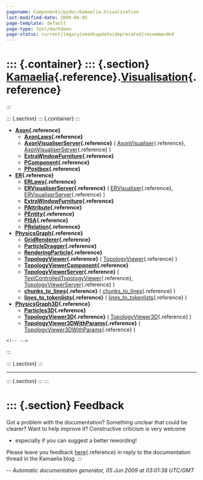 ```yaml
---
pagename: Components/pydoc/Kamaelia.Visualisation
last-modified-date: 2009-06-05
page-template: default
page-type: text/markdown
page-status: current|legacy|needsupdate|deprecated|recommended
---
```

::: {.container}
::: {.section}
[Kamaelia](/Components/pydoc/Kamaelia.html){.reference}.[Visualisation](/Components/pydoc/Kamaelia.Visualisation.html){.reference}
==================================================================================================================================
:::

::: {.section}
::: {.container}
:::

-   **[Axon](/Components/pydoc/Kamaelia.Visualisation.Axon.html){.reference}**
    -   **[AxonLaws](/Components/pydoc/Kamaelia.Visualisation.Axon.AxonLaws.html){.reference}**
    -   **[AxonVisualiserServer](/Components/pydoc/Kamaelia.Visualisation.Axon.AxonVisualiserServer.html){.reference}**
        (
        [AxonVisualiser](/Components/pydoc/Kamaelia.Visualisation.Axon.AxonVisualiserServer.AxonVisualiser.html){.reference},
        [AxonVisualiserServer](/Components/pydoc/Kamaelia.Visualisation.Axon.AxonVisualiserServer.AxonVisualiserServer.html){.reference}
        )
    -   **[ExtraWindowFurniture](/Components/pydoc/Kamaelia.Visualisation.Axon.ExtraWindowFurniture.html){.reference}**
    -   **[PComponent](/Components/pydoc/Kamaelia.Visualisation.Axon.PComponent.html){.reference}**
    -   **[PPostbox](/Components/pydoc/Kamaelia.Visualisation.Axon.PPostbox.html){.reference}**
-   **[ER](/Components/pydoc/Kamaelia.Visualisation.ER.html){.reference}**
    -   **[ERLaws](/Components/pydoc/Kamaelia.Visualisation.ER.ERLaws.html){.reference}**
    -   **[ERVisualiserServer](/Components/pydoc/Kamaelia.Visualisation.ER.ERVisualiserServer.html){.reference}**
        (
        [ERVisualiser](/Components/pydoc/Kamaelia.Visualisation.ER.ERVisualiserServer.ERVisualiser.html){.reference},
        [ERVisualiserServer](/Components/pydoc/Kamaelia.Visualisation.ER.ERVisualiserServer.ERVisualiserServer.html){.reference}
        )
    -   **[ExtraWindowFurniture](/Components/pydoc/Kamaelia.Visualisation.ER.ExtraWindowFurniture.html){.reference}**
    -   **[PAttribute](/Components/pydoc/Kamaelia.Visualisation.ER.PAttribute.html){.reference}**
    -   **[PEntity](/Components/pydoc/Kamaelia.Visualisation.ER.PEntity.html){.reference}**
    -   **[PISA](/Components/pydoc/Kamaelia.Visualisation.ER.PISA.html){.reference}**
    -   **[PRelation](/Components/pydoc/Kamaelia.Visualisation.ER.PRelation.html){.reference}**
-   **[PhysicsGraph](/Components/pydoc/Kamaelia.Visualisation.PhysicsGraph.html){.reference}**
    -   **[GridRenderer](/Components/pydoc/Kamaelia.Visualisation.PhysicsGraph.GridRenderer.html){.reference}**
    -   **[ParticleDragger](/Components/pydoc/Kamaelia.Visualisation.PhysicsGraph.ParticleDragger.html){.reference}**
    -   **[RenderingParticle](/Components/pydoc/Kamaelia.Visualisation.PhysicsGraph.RenderingParticle.html){.reference}**
    -   **[TopologyViewer](/Components/pydoc/Kamaelia.Visualisation.PhysicsGraph.TopologyViewer.html){.reference}**
        (
        [TopologyViewer](/Components/pydoc/Kamaelia.Visualisation.PhysicsGraph.TopologyViewer.TopologyViewer.html){.reference}
        )
    -   **[TopologyViewerComponent](/Components/pydoc/Kamaelia.Visualisation.PhysicsGraph.TopologyViewerComponent.html){.reference}**
    -   **[TopologyViewerServer](/Components/pydoc/Kamaelia.Visualisation.PhysicsGraph.TopologyViewerServer.html){.reference}**
        (
        [TextControlledTopologyViewer](/Components/pydoc/Kamaelia.Visualisation.PhysicsGraph.TopologyViewerServer.TextControlledTopologyViewer.html){.reference},
        [TopologyViewerServer](/Components/pydoc/Kamaelia.Visualisation.PhysicsGraph.TopologyViewerServer.TopologyViewerServer.html){.reference}
        )
    -   **[chunks\_to\_lines](/Components/pydoc/Kamaelia.Visualisation.PhysicsGraph.chunks_to_lines.html){.reference}**
        (
        [chunks\_to\_lines](/Components/pydoc/Kamaelia.Visualisation.PhysicsGraph.chunks_to_lines.chunks_to_lines.html){.reference}
        )
    -   **[lines\_to\_tokenlists](/Components/pydoc/Kamaelia.Visualisation.PhysicsGraph.lines_to_tokenlists.html){.reference}**
        (
        [lines\_to\_tokenlists](/Components/pydoc/Kamaelia.Visualisation.PhysicsGraph.lines_to_tokenlists.lines_to_tokenlists.html){.reference}
        )
-   **[PhysicsGraph3D](/Components/pydoc/Kamaelia.Visualisation.PhysicsGraph3D.html){.reference}**
    -   **[Particles3D](/Components/pydoc/Kamaelia.Visualisation.PhysicsGraph3D.Particles3D.html){.reference}**
    -   **[TopologyViewer3D](/Components/pydoc/Kamaelia.Visualisation.PhysicsGraph3D.TopologyViewer3D.html){.reference}**
        (
        [TopologyViewer3D](/Components/pydoc/Kamaelia.Visualisation.PhysicsGraph3D.TopologyViewer3D.TopologyViewer3D.html){.reference}
        )
    -   **[TopologyViewer3DWithParams](/Components/pydoc/Kamaelia.Visualisation.PhysicsGraph3D.TopologyViewer3DWithParams.html){.reference}**
        (
        [TopologyViewer3DWithParams](/Components/pydoc/Kamaelia.Visualisation.PhysicsGraph3D.TopologyViewer3DWithParams.TopologyViewer3DWithParams.html){.reference}
        )

```{=html}
<!-- -->
```
:::

::: {.section}
:::

------------------------------------------------------------------------

::: {.section}
:::
:::

::: {.section}
Feedback
========

Got a problem with the documentation? Something unclear that could be
clearer? Want to help improve it? Constructive criticism is very welcome
- especially if you can suggest a better rewording!

Please leave you feedback
[here](../../../cgi-bin/blog/blog.cgi?rm=viewpost&nodeid=1142023701){.reference}
in reply to the documentation thread in the Kamaelia blog.
:::

*\-- Automatic documentation generator, 05 Jun 2009 at 03:01:38 UTC/GMT*
